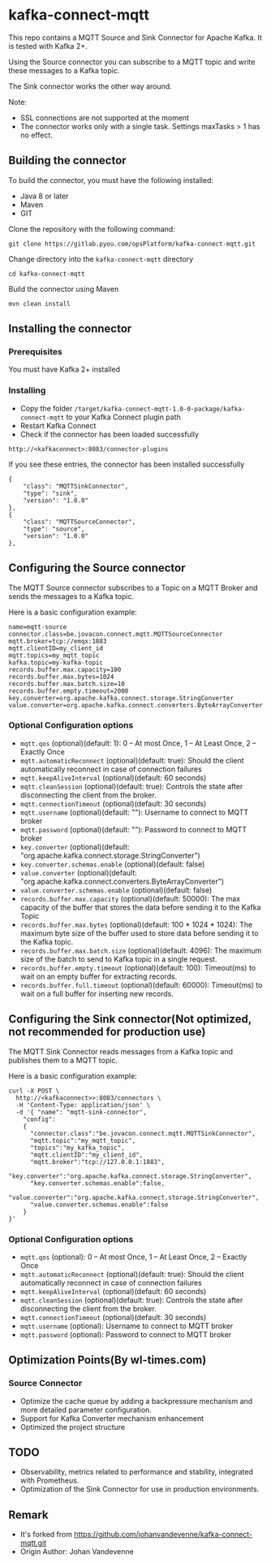 # kafka-connect-mqtt

This repo contains a MQTT Source and Sink Connector for Apache Kafka. It is tested with Kafka 2+.

Using the Source connector you can subscribe to a MQTT topic and write these messages to a Kafka topic.

The Sink connector works the other way around.

Note: 
* SSL connections are not supported at the moment
* The connector works only with a single task. Settings maxTasks > 1 has no effect.

## Building the connector

To build the connector, you must have the following installed:

* Java 8 or later
* Maven
* GIT

Clone the repository with the following command:
```
git clone https://gitlab.pyou.com/opsPlatform/kafka-connect-mqtt.git
```
Change directory into the `kafka-connect-mqtt` directory
```
cd kafka-connect-mqtt
```
Build the connector using Maven
```
mvn clean install
```
## Installing the connector

### Prerequisites

You must have Kafka 2+ installed


### Installing

* Copy the folder `/target/kafka-connect-mqtt-1.0-0-package/kafka-connect-mqtt` to your Kafka Connect plugin path
* Restart Kafka Connect
* Check if the connector has been loaded successfully

```
http://<kafkaconnect>:8083/connector-plugins
```
If you see these entries, the connector has been installed successfully

```
{
    "class": "MQTTSinkConnector",
    "type": "sink",
    "version": "1.0.0"
},
{
    "class": "MQTTSourceConnector",
    "type": "source",
    "version": "1.0.0"
},
```

## Configuring the Source connector

The MQTT Source connector subscribes to a Topic on a MQTT Broker and sends the messages to a Kafka topic.

Here is a basic configuration example:
```
name=mqtt-source
connector.class=be.jovacon.connect.mqtt.MQTTSourceConnector
mqtt.broker=tcp://emqx:1883
mqtt.clientID=my_client_id
mqtt.topics=my_mqtt_topic
kafka.topic=my-kafka-topic
records.buffer.max.capacity=100
records.buffer.max.bytes=1024
records.buffer.max.batch.size=10
records.buffer.empty.timeout=2000
key.converter=org.apache.kafka.connect.storage.StringConverter
value.converter=org.apache.kafka.connect.converters.ByteArrayConverter
```
### Optional Configuration options
* `mqtt.qos` (optional)(default: 1): 0 – At most Once, 1 – At Least Once, 2 – Exactly Once
* `mqtt.automaticReconnect` (optional)(default: true): Should the client automatically reconnect in case of connection failures
* `mqtt.keepAliveInterval` (optional)(default: 60 seconds)
* `mqtt.cleanSession` (optional)(default: true): Controls the state after disconnecting the client from the broker.
* `mqtt.connectionTimeout` (optional)(default: 30 seconds)
* `mqtt.username` (optional)(default: ""): Username to connect to MQTT broker
* `mqtt.password` (optional)(default: ""): Password to connect to MQTT broker
* `key.converter` (optional)(default: "org.apache.kafka.connect.storage.StringConverter")
* `key.converter.schemas.enable` (optional)(default: false)
* `value.converter` (optional)(default: "org.apache.kafka.connect.converters.ByteArrayConverter")
* `value.converter.schemas.enable` (optional)(default: false)
* `records.buffer.max.capacity` (optional)(default: 50000): The max capacity of the buffer that stores the data before sending it to the Kafka Topic
* `records.buffer.max.bytes` (optional)(default: 100 * 1024 * 1024): The maximum byte size of the buffer used to store data before sending it to the Kafka topic.
* `records.buffer.max.batch.size` (optional)(default: 4096): The maximum size of the batch to send to Kafka topic in a single request.
* `records.buffer.empty.timeout` (optional)(default: 100): Timeout(ms) to wait on an empty buffer for extracting records.
* `records.buffer.full.timeout` (optional)(default: 60000): Timeout(ms) to wait on a full buffer for inserting new records.

## Configuring the Sink connector(Not optimized, not recommended for production use)

The MQTT Sink Connector reads messages from a Kafka topic and publishes them to a MQTT topic.

Here is a basic configuration example:
```
curl -X POST \
  http://<kafkaconnect>>:8083/connectors \
  -H 'Content-Type: application/json' \
  -d '{ "name": "mqtt-sink-connector",
    "config":
    {
      "connector.class":"be.jovacon.connect.mqtt.MQTTSinkConnector",
      "mqtt.topic":"my_mqtt_topic",
      "topics":"my_kafka_topic",
      "mqtt.clientID":"my_client_id",
      "mqtt.broker":"tcp://127.0.0.1:1883",
      "key.converter":"org.apache.kafka.connect.storage.StringConverter",
      "key.converter.schemas.enable":false,
      "value.converter":"org.apache.kafka.connect.storage.StringConverter",
      "value.converter.schemas.enable":false
    }
}'
```

### Optional Configuration options
* `mqtt.qos` (optional): 0 – At most Once, 1 – At Least Once, 2 – Exactly Once
* `mqtt.automaticReconnect` (optional)(default: true): Should the client automatically reconnect in case of connection failures
* `mqtt.keepAliveInterval` (optional)(default: 60 seconds)
* `mqtt.cleanSession` (optional)(default: true): Controls the state after disconnecting the client from the broker.
* `mqtt.connectionTimeout` (optional)(default: 30 seconds)
* `mqtt.username` (optional): Username to connect to MQTT broker
* `mqtt.password` (optional): Password to connect to MQTT broker


## Optimization Points(By wl-times.com)

### Source Connector
* Optimize the cache queue by adding a backpressure mechanism and more detailed parameter configuration.
* Support for Kafka Converter mechanism enhancement
* Optimized the project structure


## TODO
* Observability, metrics related to performance and stability, integrated with Prometheus.
* Optimization of the Sink Connector for use in production environments.


## Remark
* It's forked from https://github.com/johanvandevenne/kafka-connect-mqtt.git
* Origin Author: Johan Vandevenne 
